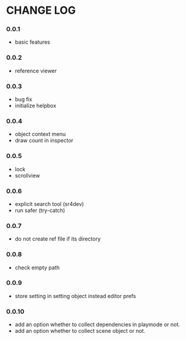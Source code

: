 # CHANGE LOG

### 0.0.1
- basic features  

### 0.0.2
- reference viewer  

### 0.0.3
- bug fix  
- initialize helpbox  

### 0.0.4
- object context menu  
- draw count in inspector  

### 0.0.5
- lock  
- scrollview  

### 0.0.6
- explicit search tool (sr4dev)  
- run safer (try-catch)  

### 0.0.7
- do not create ref file if its directory

### 0.0.8
- check empty path

### 0.0.9
- store setting in setting object instead editor prefs

### 0.0.10
- add an option whether to collect dependencies in playmode or not.
- add an option whether to collect scene object or not.